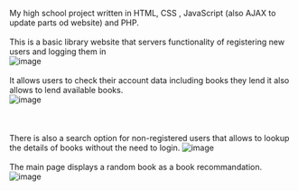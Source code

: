 My high school project written in HTML, CSS , JavaScript (also AJAX to update parts od website) and PHP.
<br/>
<br/>
This is a basic library website that servers functionality of registering new users and logging them in
<br/>
![image](https://user-images.githubusercontent.com/90787864/191328973-8c19c2b1-b258-46bd-8f11-ff1af90438e4.png)
<br/>
<br/>
It allows users to check their account data including books they lend it also allows to lend available books.
<br/>
![image](https://user-images.githubusercontent.com/90787864/191329267-31b45587-c236-45ca-bb62-7e14ff7ed428.png)
<br/><br/>
<br/>
<br/>
There is also a search option for non-registered users that allows to lookup the details of books without the need to login.
![image](https://user-images.githubusercontent.com/90787864/191328452-400ed41d-a06d-48b8-b6f3-36895f025aed.png)
<br/>
<br/>
The main page displays a random book as a book recommandation.
![image](https://user-images.githubusercontent.com/90787864/191328323-529dd1a4-88b7-4a64-922d-470320d2330d.png)
